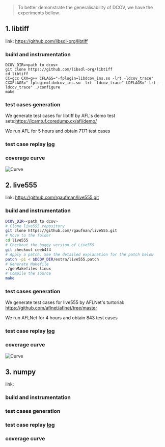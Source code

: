 > To better demonstrate the generalisability of DCOV, we have the experiments bellow.

## 1. libtiff
link: https://github.com/libsdl-org/libtiff

### build and instrumentation

```
DCOV_DIR=<path to dcov>
git clone https://github.com/libsdl-org/libtiff
cd libtiff
CC=gcc CXX=g++ CFLAGS="-fplugin=libdcov_ins.so -lrt -ldcov_trace" CXXFLAGS="-fplugin=libdcov_ins.so -lrt -ldcov_trace" LDFLAGS="-lrt -ldcov_trace" ./configure
make
```

### test cases generation

We generate test cases for libtiff by AFL's demo test sets:https://lcamtuf.coredump.cx/afl/demo/

We run AFL for 5 hours and obtain 7171 test cases

### test case replay [log](./run_libtiff.log)

### coverage curve

<img src="https://anonymous.4open.science/r/dcov-4710/extra/coverage_libtiff.png" alt="Curve">

## 2. live555
link: https://github.com/rgaufman/live555.git

### build and instrumentation

```bash
DCOV_DIR=<path to dcov>
# Clone live555 repository
git clone https://github.com/rgaufman/live555.git
# Move to the folder
cd live555
# Checkout the buggy version of Live555
git checkout ceeb4f4
# Apply a patch. See the detailed explanation for the patch below
patch -p1 < $DCOV_DIR/extra/live555.patch
# Generate Makefile
./genMakefiles linux
# Compile the source
make
```

### test cases generation

We generate test cases for live555 by AFLNet's turtorial: https://github.com/aflnet/aflnet/tree/master

We run AFLNet for 4 hours and obtain 843 test cases

### test case replay [log](./run_live555.log)

### coverage curve

<img src="https://anonymous.4open.science/r/dcov-4710/extra/coverage_live555.png" alt="Curve">

## 3. numpy
link: 

### build and instrumentation

### test cases generation

### test case replay [log](./run_numpy.log)

### coverage curve